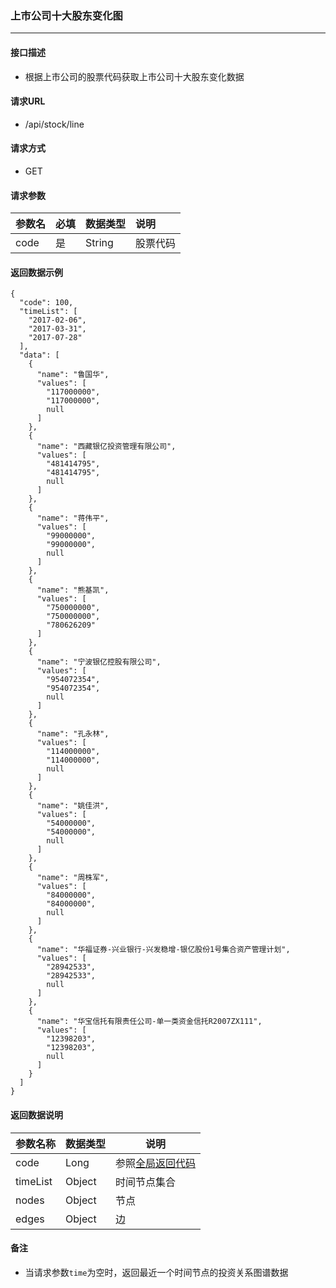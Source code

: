 ### 上市公司十大股东变化图

---

#### 接口描述

* 根据上市公司的股票代码获取上市公司十大股东变化数据

#### 请求URL

* /api/stock/line

#### 请求方式

* GET

#### 请求参数

| 参数名 | 必填 | 数据类型 | 说明 |
| :--- | :--- | :--- | :--- |
| code | 是 | String | 股票代码 |

#### 返回数据示例

```
{
  "code": 100,
  "timeList": [
    "2017-02-06",
    "2017-03-31",
    "2017-07-28"
  ],
  "data": [
    {
      "name": "鲁国华",
      "values": [
        "117000000",
        "117000000",
        null
      ]
    },
    {
      "name": "西藏银亿投资管理有限公司",
      "values": [
        "481414795",
        "481414795",
        null
      ]
    },
    {
      "name": "蒋伟平",
      "values": [
        "99000000",
        "99000000",
        null
      ]
    },
    {
      "name": "熊基凯",
      "values": [
        "750000000",
        "750000000",
        "780626209"
      ]
    },
    {
      "name": "宁波银亿控股有限公司",
      "values": [
        "954072354",
        "954072354",
        null
      ]
    },
    {
      "name": "孔永林",
      "values": [
        "114000000",
        "114000000",
        null
      ]
    },
    {
      "name": "姚佳洪",
      "values": [
        "54000000",
        "54000000",
        null
      ]
    },
    {
      "name": "周株军",
      "values": [
        "84000000",
        "84000000",
        null
      ]
    },
    {
      "name": "华福证券-兴业银行-兴发稳增-银亿股份1号集合资产管理计划",
      "values": [
        "28942533",
        "28942533",
        null
      ]
    },
    {
      "name": "华宝信托有限责任公司-单一类资金信托R2007ZX111",
      "values": [
        "12398203",
        "12398203",
        null
      ]
    }
  ]
}
```

#### 返回数据说明

| 参数名称 | 数据类型 | 说明 |
| --- | --- | --- |
| code | Long | 参照[全局返回代码](/数据词典.md) |
| timeList | Object | 时间节点集合 |
| nodes | Object | 节点 |
| edges | Object | 边 |

#### 备注

* 当请求参数`time`为空时，返回最近一个时间节点的投资关系图谱数据



